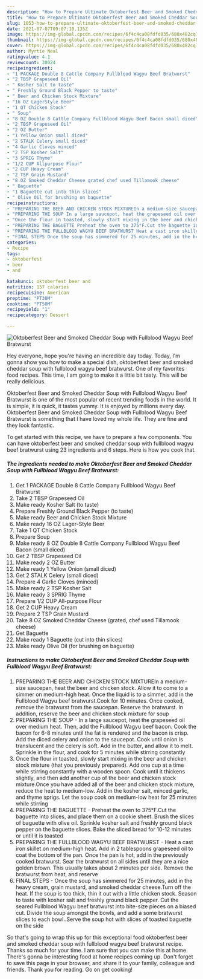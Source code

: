 ```yaml
---
description: "How to Prepare Ultimate Oktoberfest Beer and Smoked Cheddar Soup with Fullblood Wagyu Beef Bratwurst"
title: "How to Prepare Ultimate Oktoberfest Beer and Smoked Cheddar Soup with Fullblood Wagyu Beef Bratwurst"
slug: 1053-how-to-prepare-ultimate-oktoberfest-beer-and-smoked-cheddar-soup-with-fullblood-wagyu-beef-bratwurst
date: 2021-07-07T09:07:10.135Z
image: https://img-global.cpcdn.com/recipes/6f4c4ca08fdfd035/680x482cq70/oktoberfest-beer-and-smoked-cheddar-soup-with-fullblood-wagyu-beef-bratwurst-recipe-main-photo.jpg
thumbnail: https://img-global.cpcdn.com/recipes/6f4c4ca08fdfd035/680x482cq70/oktoberfest-beer-and-smoked-cheddar-soup-with-fullblood-wagyu-beef-bratwurst-recipe-main-photo.jpg
cover: https://img-global.cpcdn.com/recipes/6f4c4ca08fdfd035/680x482cq70/oktoberfest-beer-and-smoked-cheddar-soup-with-fullblood-wagyu-beef-bratwurst-recipe-main-photo.jpg
author: Myrtie Neal
ratingvalue: 4.1
reviewcount: 30024
recipeingredient:
- "1 PACKAGE Double 8 Cattle Company Fullblood Wagyu Beef Bratwurst"
- "2 TBSP Grapeseed Oil"
- " Kosher Salt to taste"
- " Freshly Ground Black Pepper to taste"
- " Beer and Chicken Stock Mixture"
- "16 OZ LagerStyle Beer"
- "1 QT Chicken Stock"
- " Soup"
- "8 OZ Double 8 Cattle Company Fullblood Wagyu Beef Bacon small diced"
- "2 TBSP Grapeseed Oil"
- "2 OZ Butter"
- "1 Yellow Onion small diced"
- "2 STALK Celery small diced"
- "4 Garlic Cloves minced"
- "2 TSP Kosher Salt"
- "3 SPRIG Thyme"
- "1/2 CUP Allpurpose Flour"
- "2 CUP Heavy Cream"
- "2 TSP Grain Mustard"
- "8 OZ Smoked Cheddar Cheese grated chef used Tillamook cheese"
- " Baguette"
- "1 Baguette cut into thin slices"
- " Olive Oil for brushing on baguette"
recipeinstructions:
- "PREPARING THE BEER AND CHICKEN STOCK MIXTUREIn a medium-size saucepan, heat the beer and chicken stock. Allow it to come to a simmer on medium-high heat. Once the liquid is to a simmer, add in the Fullblood Wagyu beef bratwurst.Cook for 10 minutes. Once cooked, remove the bratwurst from the saucepan. Reserve the bratwurst. In addition, reserve the beer and chicken stock mixture for soup"
- "PREPARING THE SOUP In a large saucepot, heat the grapeseed oil over medium heat. Then, add the Fullblood Wagyu beef bacon. Cook the bacon for 6-8 minutes until the fat is rendered and the bacon is crisp. Add the diced celery and onion to the saucepot. Cook until onion is translucent and the celery is soft. Add in the butter, and allow it to melt. Sprinkle in the flour, and cook for 5 minutes while stirring constantly"
- "Once the flour in toasted, slowly start mixing in the beer and chicken stock mixture (that you previously prepared). Add one cup at a time while stirring constantly with a wooden spoon. Cook until it thickens slightly, and then add another cup of the beer and chicken stock mixture.Once you have added all of the beer and chicken stock mixture, reduce the heat to medium-low. Add in the kosher salt, minced garlic, and thyme sprigs. Let the soup cook on medium-low heat for 25 minutes while stirring"
- "PREPARING THE BAGUETTE Preheat the oven to 375°F.Cut the baguette into slices, and place them on a cookie sheet. Brush the slices of baguette with olive oil. Sprinkle kosher salt and freshly ground black pepper on the baguette slices. Bake the sliced bread for 10-12 minutes or until it is toasted"
- "PREPARING THE FULLBLOOD WAGYU BEEF BRATWURST Heat a cast iron skillet on medium-high heat. Add in 2 tablespoons grapeseed oil to coat the bottom of the pan. Once the pan is hot, add in the previously cooked bratwurst. Sear the bratwurst on all sides until they are a nice golden brown. This usually takes about 2 minutes per side. Remove the bratwurst from heat, and reserve"
- "FINAL STEPS Once the soup has simmered for 25 minutes, add in the heavy cream, grain mustard, and smoked cheddar cheese.Turn off the heat. If the soup is too thick, thin it out with a little chicken stock. Season to taste with kosher salt and freshly ground black pepper. Cut the seared Fullblood Wagyu beef bratwurst into bite-size pieces on a biased cut. Divide the soup amongst the bowls, and add a some bratwurst slices to each bowl..Serve the soup hot with slices of toasted baguette on the side"
categories:
- Recipe
tags:
- oktoberfest
- beer
- and

katakunci: oktoberfest beer and 
nutrition: 157 calories
recipecuisine: American
preptime: "PT30M"
cooktime: "PT50M"
recipeyield: "1"
recipecategory: Dessert

---
```



![Oktoberfest Beer and Smoked Cheddar Soup with Fullblood Wagyu Beef Bratwurst](https://img-global.cpcdn.com/recipes/6f4c4ca08fdfd035/680x482cq70/oktoberfest-beer-and-smoked-cheddar-soup-with-fullblood-wagyu-beef-bratwurst-recipe-main-photo.jpg)

Hey everyone, hope you're having an incredible day today. Today, I'm gonna show you how to make a special dish, oktoberfest beer and smoked cheddar soup with fullblood wagyu beef bratwurst. One of my favorites food recipes. This time, I am going to make it a little bit tasty. This will be really delicious.

Oktoberfest Beer and Smoked Cheddar Soup with Fullblood Wagyu Beef Bratwurst is one of the most popular of recent trending foods in the world. It is simple, it is quick, it tastes yummy. It is enjoyed by millions every day. Oktoberfest Beer and Smoked Cheddar Soup with Fullblood Wagyu Beef Bratwurst is something that I have loved my whole life. They are fine and they look fantastic.




To get started with this recipe, we have to prepare a few components. You can have oktoberfest beer and smoked cheddar soup with fullblood wagyu beef bratwurst using 23 ingredients and 6 steps. Here is how you cook that.

<!--inarticleads1-->

##### The ingredients needed to make Oktoberfest Beer and Smoked Cheddar Soup with Fullblood Wagyu Beef Bratwurst:

1. Get 1 PACKAGE Double 8 Cattle Company Fullblood Wagyu Beef Bratwurst
1. Take 2 TBSP Grapeseed Oil
1. Make ready  Kosher Salt (to taste)
1. Prepare  Freshly Ground Black Pepper (to taste)
1. Make ready  Beer and Chicken Stock Mixture
1. Make ready 16 OZ Lager-Style Beer
1. Take 1 QT Chicken Stock
1. Prepare  Soup
1. Make ready 8 OZ Double 8 Cattle Company Fullblood Wagyu Beef Bacon (small diced)
1. Get 2 TBSP Grapeseed Oil
1. Make ready 2 OZ Butter
1. Make ready 1 Yellow Onion (small diced)
1. Get 2 STALK Celery (small diced)
1. Prepare 4 Garlic Cloves (minced)
1. Make ready 2 TSP Kosher Salt
1. Make ready 3 SPRIG Thyme
1. Prepare 1/2 CUP All-purpose Flour
1. Get 2 CUP Heavy Cream
1. Prepare 2 TSP Grain Mustard
1. Take 8 OZ Smoked Cheddar Cheese (grated, chef used Tillamook cheese)
1. Get  Baguette
1. Make ready 1 Baguette (cut into thin slices)
1. Make ready  Olive Oil (for brushing on baguette)




<!--inarticleads2-->

##### Instructions to make Oktoberfest Beer and Smoked Cheddar Soup with Fullblood Wagyu Beef Bratwurst:

1. PREPARING THE BEER AND CHICKEN STOCK MIXTUREIn a medium-size saucepan, heat the beer and chicken stock. Allow it to come to a simmer on medium-high heat. Once the liquid is to a simmer, add in the Fullblood Wagyu beef bratwurst.Cook for 10 minutes. Once cooked, remove the bratwurst from the saucepan. Reserve the bratwurst. In addition, reserve the beer and chicken stock mixture for soup
1. PREPARING THE SOUP - In a large saucepot, heat the grapeseed oil over medium heat. Then, add the Fullblood Wagyu beef bacon. Cook the bacon for 6-8 minutes until the fat is rendered and the bacon is crisp. Add the diced celery and onion to the saucepot. Cook until onion is translucent and the celery is soft. Add in the butter, and allow it to melt. Sprinkle in the flour, and cook for 5 minutes while stirring constantly
1. Once the flour in toasted, slowly start mixing in the beer and chicken stock mixture (that you previously prepared). Add one cup at a time while stirring constantly with a wooden spoon. Cook until it thickens slightly, and then add another cup of the beer and chicken stock mixture.Once you have added all of the beer and chicken stock mixture, reduce the heat to medium-low. Add in the kosher salt, minced garlic, and thyme sprigs. Let the soup cook on medium-low heat for 25 minutes while stirring
1. PREPARING THE BAGUETTE - Preheat the oven to 375°F.Cut the baguette into slices, and place them on a cookie sheet. Brush the slices of baguette with olive oil. Sprinkle kosher salt and freshly ground black pepper on the baguette slices. Bake the sliced bread for 10-12 minutes or until it is toasted
1. PREPARING THE FULLBLOOD WAGYU BEEF BRATWURST - Heat a cast iron skillet on medium-high heat. Add in 2 tablespoons grapeseed oil to coat the bottom of the pan. Once the pan is hot, add in the previously cooked bratwurst. Sear the bratwurst on all sides until they are a nice golden brown. This usually takes about 2 minutes per side. Remove the bratwurst from heat, and reserve
1. FINAL STEPS - Once the soup has simmered for 25 minutes, add in the heavy cream, grain mustard, and smoked cheddar cheese.Turn off the heat. If the soup is too thick, thin it out with a little chicken stock. Season to taste with kosher salt and freshly ground black pepper. Cut the seared Fullblood Wagyu beef bratwurst into bite-size pieces on a biased cut. Divide the soup amongst the bowls, and add a some bratwurst slices to each bowl..Serve the soup hot with slices of toasted baguette on the side




So that's going to wrap this up for this exceptional food oktoberfest beer and smoked cheddar soup with fullblood wagyu beef bratwurst recipe. Thanks so much for your time. I am sure that you can make this at home. There's gonna be interesting food at home recipes coming up. Don't forget to save this page in your browser, and share it to your family, colleague and friends. Thank you for reading. Go on get cooking!
